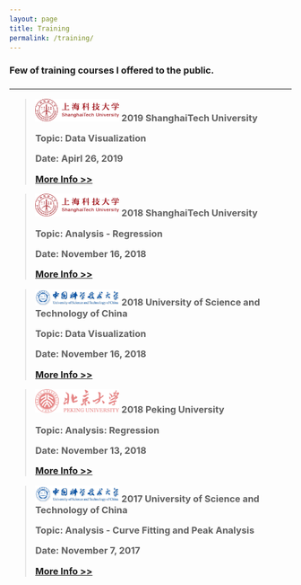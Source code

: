 ```yaml
---
layout: page
title: Training
permalink: /training/
---
```

<h3> Few of training courses I offered to the public. <h3>
<hr/>
<blockquote>
<img src="/static/training/SHTU.svg" alt="ShanghaiTech University" width="150" />
<strong>2019 ShanghaiTech University</strong>
<p> </p>
<p>Topic: Data Visualization</p>
<p>Date: Apirl 26, 2019</p>
<a href="http://library.shanghaitech.edu.cn/2019/0416/c4059a41606/page.htm">More Info >></a>

</blockquote>

<blockquote>
<img src="/static/training/SHTU.svg" alt="ShanghaiTech University" width="150"/>
<strong>2018 ShanghaiTech University</strong>
<p> </p>
<p>Topic: Analysis - Regression</p>
<p>Date: November 16, 2018</p>
<a href="http://library.shanghaitech.edu.cn/2018/1111/c4059a35954/page.htm">More Info >></a>
</blockquote>

<blockquote>
<img src="/static/training/USTC.svg" alt="University of Science and Technology of China" width="150"/>
<strong>2018 University of Science and Technology of China</strong>
<p> </p>
<p>Topic: Data Visualization</p>
<p>Date: November 16, 2018</p>
<a href="https://scc.ustc.edu.cn/xwgg/201811/t20181116_319904.html">More Info >></a>
</blockquote>

<blockquote>
<img src="/static/training/PKU.png" alt="Peking University" width="150"/>
<strong>2018 Peking University</strong>
<p> </p>
<p>Topic: Analysis: Regression</p>
<p>Date: November 13, 2018</p>
<a href="http://hpc.pku.edu.cn/2018110902.html">More Info >></a>
</blockquote>

<blockquote>
<img src="/static/training/USTC.svg" alt="University of Science and Technology of China" width="150"/>
<strong>2017 University of Science and Technology of China</strong>
<p> </p>
<p>Topic: Analysis - Curve Fitting and Peak Analysis</p>
<p>Date: November 7, 2017</p>
<a href="https://scc.ustc.edu.cn/xwgg/201711/t20171110_288984.html">More Info >></a>
</blockquote>